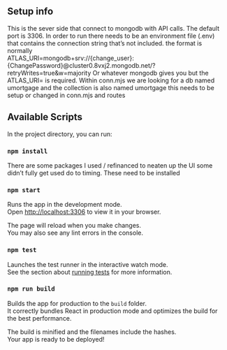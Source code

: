 
## Setup info

This is the sever side that connect to mongodb with API calls.  The default port is 3306.
In order to run there needs to be an environment file (.env) that contains the connection string that’s not included. 
the format is normally  
ATLAS_URI=mongodb+srv://{change_user}:{ChangePassword}@cluster0.8vxj2.mongodb.net/?retryWrites=true&w=majority
Or whatever mongodb gives you but the ATLAS_URI= is required.
Within conn.mjs we are looking for a db named umortgage and the collection is also named umortgage this needs to be setup or changed in conn.mjs and routes 


## Available Scripts

In the project directory, you can run:

### `npm install`

There are some packages I used / refinanced to neaten up the UI some didn’t fully get used do to timing. These need to be installed

### `npm start`

Runs the app in the development mode.\
Open [http://localhost:3306](http://localhost:3306) to view it in your browser.

The page will reload when you make changes.\
You may also see any lint errors in the console.

### `npm test`

Launches the test runner in the interactive watch mode.\
See the section about [running tests](https://facebook.github.io/create-react-app/docs/running-tests) for more information.

### `npm run build`

Builds the app for production to the `build` folder.\
It correctly bundles React in production mode and optimizes the build for the best performance.

The build is minified and the filenames include the hashes.\
Your app is ready to be deployed!




